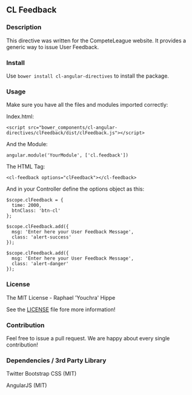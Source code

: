 ## CL Feedback

### Description

This directive was written for the CompeteLeague website. It provides a generic way to issue User Feedback.

### Install

Use `bower install cl-angular-directives` to install the package.

### Usage

Make sure you have all the files and modules imported correctly:

Index.html:

    <script src="bower_components/cl-angular-directives/clFeedback/dist/clFeedback.js"></script>

And the Module:

    angular.module('YourModule', ['cl.feedback'])

The HTML Tag:

    <cl-feedback options="clFeedback"></cl-feedback>

And in your Controller define the options object as this:

    $scope.clFeedback = {
      time: 2000,
      btnClass: 'btn-cl'
    };

    $scope.clFeedback.add({
      msg: 'Enter here your User Feedback Message',
      class: 'alert-success'
    });

    $scope.clFeedback.add({
      msg: 'Enter here your User Feedback Message',
      class: 'alert-danger'
    });


### License

The MIT License - Raphael 'Youchra' Hippe

See the [LICENSE](https://github.com/CompeteLeague/clAngularDirectives/blob/master/LICENSE.md) file fore more information!

### Contribution

Feel free to issue a pull request. We are happy about every single contribution!

### Dependencies / 3rd Party Library

Twitter Bootstrap CSS (MIT)

AngularJS (MIT)
